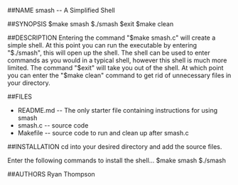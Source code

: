 ##NAME
smash -- A Simplified Shell


##SYNOPSIS
$make smash
$./smash
$exit
$make clean


##DESCRIPTION
Entering the command "$make smash.c" will create a simple shell. At this point you
can run the executable by entering "$./smash", this will open up the shell. The shell 
can be used to enter commands as you would in a typical shell, however this shell is 
much more limited. The command "$exit" will take you out of the shell. At which point 
you can enter the "$make clean" command to get rid of unnecessary files in your directory.


##FILES
* README.md -- The only starter file containing instructions for using smash
* smash.c -- source code
* Makefile -- source code to run and clean up after smash.c


##INSTALLATION
cd into your desired directory and add the source files.

Enter the following commands to install the shell...
$make smash
$./smash


##AUTHORS
Ryan Thompson
